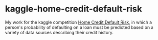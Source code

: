 # kaggle-home-credit-default-risk

My work for the kaggle competition [Home Credit Default Risk](https://www.kaggle.com/c/home-credit-default-risk), in which a person's probability of defaulting on a loan must be predicted based on a variety of data sources describing their credit history.
